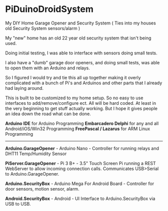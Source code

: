 # PiDuinoDroidSystem
My DIY Home Garage Opener and Security System ( Ties into my houses old Security System sensors/alarm )

My "new" home has an old 22 year old security system that isn't being used.

Doing initial testing, I was able to interface with sensors doing small tests.

I also have a "dumb" garage door openers, and doing small tests, was able to open them with an Arduino and relays.

So I figured I would try and tie this all up together making it overly complicated with a bunch of Pi's and Arduinos and other parts that I already had laying around.

This is built to be customized to my home setup. So no easy to use interfaces to add/remove/configure ect. All will be hard coded. At least in the very beginning to get stuff actually working. But I hope it gives people an idea down the road what can be done.

<b>Arduino IDE</b> for Arduino Programming
<b>Embarcadero Delphi</b> for any and all Android/iOS/Win32 Programming
<b>FreePascal / Lazarus</b> for ARM Linux Programming

------------------------------------

<b>Arduino.GarageOpener</b> - Arduino Nano - Controller for running relays and DHT11 Temp/Humidity Sensor

<b>PiServer.GarageOpener</b> - Pi 3 B+ - 3.5" Touch Screen Pi running a REST WebServer to allow incoming connection calls. Communicates USB>Serial to Arduino.GarageOpener.

<b>Arduino.SecurityBox</b> - Arduino Mega For Android Board - Controller for door sensors, motion sensor, alarm.

<b>Android.SecurityBox</b> - Android - UI Interface to Arduino.SecurityBox via USB to USB.


